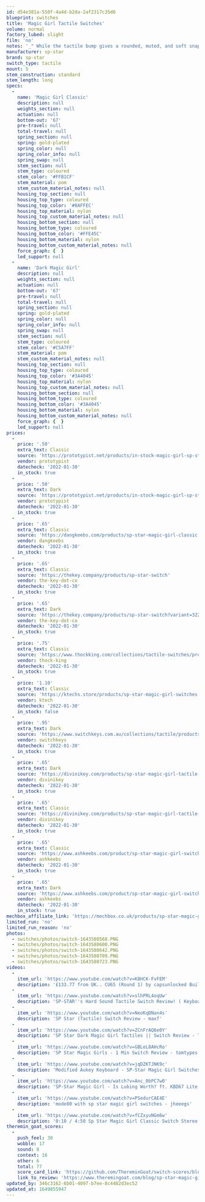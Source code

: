 ```yaml
---
id: d54e381a-550f-4a4d-b2da-2af2317c35d6
blueprint: switches
title: 'Magic Girl Tactile Switches'
volume: normal
factory_lubed: slight
film: 'no'
notes: '_" While the tactile bump gives a rounded, muted, and soft snapping sound to it, the bottoming and topping out of these switches really don’t provide all that much more total noise to the switch at normal typing speeds. At higher typing speeds the topping outs begin to add a bit of a more bright poppy sound to the switches, but even then, these are still surprisingly quiet for what I’ve become accustomed to expecting of tactile switches. " -Theremingoat_'
manufacturer: sp-star
brand: sp-star
switch_type: tactile
mount: 5
stem_construction: standard
stem_length: long
specs:
  -
    name: 'Magic Girl Classic'
    description: null
    weights_section: null
    actuation: null
    bottom-out: '67'
    pre-travel: null
    total-travel: null
    spring_section: null
    spring: gold-plated
    spring_color: null
    spring_color_info: null
    spring_swap: null
    stem_section: null
    stem_type: coloured
    stem_color: '#FFB1CF'
    stem_material: pom
    stem_custom_material_notes: null
    housing_top_section: null
    housing_top_type: coloured
    housing_top_color: '#8AFFEC'
    housing_top_material: nylon
    housing_top_custom_material_notes: null
    housing_bottom_section: null
    housing_bottom_type: coloured
    housing_bottom_color: '#FFE45C'
    housing_bottom_material: nylon
    housing_bottom_custom_material_notes: null
    force_graph: {  }
    led_support: null
  -
    name: 'Dark Magic Girl'
    description: null
    weights_section: null
    actuation: null
    bottom-out: '67'
    pre-travel: null
    total-travel: null
    spring_section: null
    spring: gold-plated
    spring_color: null
    spring_color_info: null
    spring_swap: null
    stem_section: null
    stem_type: coloured
    stem_color: '#C5A7FF'
    stem_material: pom
    stem_custom_material_notes: null
    housing_top_section: null
    housing_top_type: coloured
    housing_top_color: '#3A4045'
    housing_top_material: nylon
    housing_top_custom_material_notes: null
    housing_bottom_section: null
    housing_bottom_type: coloured
    housing_bottom_color: '#3A4045'
    housing_bottom_material: nylon
    housing_bottom_custom_material_notes: null
    force_graph: {  }
    led_support: null
prices:
  -
    price: '.50'
    extra_text: Classic
    source: 'https://prototypist.net/products/in-stock-magic-girl-sp-star-switches?variant=39501108674626'
    vendor: prototypist
    datecheck: '2022-01-30'
    in_stock: true
  -
    price: '.50'
    extra_text: Dark
    source: 'https://prototypist.net/products/in-stock-magic-girl-sp-star-switches?variant=39501109198914'
    vendor: prototypist
    datecheck: '2022-01-30'
    in_stock: true
  -
    price: '.65'
    extra_text: Classic
    source: 'https://dangkeebs.com/products/sp-star-magic-girl-classic'
    vendor: dangkeebs
    datecheck: '2022-01-30'
    in_stock: true
  -
    price: '.65'
    extra_text: Classic
    source: 'https://thekey.company/products/sp-star-switch'
    vendor: the-key-dot-co
    datecheck: '2022-01-30'
    in_stock: true
  -
    price: '.65'
    extra_text: Dark
    source: 'https://thekey.company/products/sp-star-switch?variant=32263699759193'
    vendor: the-key-dot-co
    datecheck: '2022-01-30'
    in_stock: true
  -
    price: '.75'
    extra_text: Classic
    source: 'https://www.thockking.com/collections/tactile-switches/products/sp-star-magic-girl-tactile-switches?variant=42103094051032'
    vendor: thock-king
    datecheck: '2022-01-30'
    in_stock: true
  -
    price: '1.10'
    extra_text: Classic
    source: 'https://ktechs.store/products/sp-star-magic-girl-switches'
    vendor: ktech
    datecheck: '2022-01-30'
    in_stock: false
  -
    price: '.95'
    extra_text: Dark
    source: 'https://www.switchkeys.com.au/collections/tactile/products/sp-star-magic-girl-switches-x10'
    vendor: switchkeys
    datecheck: '2022-01-30'
    in_stock: true
  -
    price: '.65'
    extra_text: Dark
    source: 'https://divinikey.com/products/sp-star-magic-girl-tactile-switches?variant=39463934951489'
    vendor: divinikey
    datecheck: '2022-01-30'
    in_stock: true
  -
    price: '.65'
    extra_text: Classic
    source: 'https://divinikey.com/products/sp-star-magic-girl-tactile-switches?variant=39462984384577'
    vendor: divinikey
    datecheck: '2022-01-30'
    in_stock: true
  -
    price: '.65'
    extra_text: Classic
    source: 'https://www.ashkeebs.com/product/sp-star-magic-girl-switches/'
    vendor: ashkeebs
    datecheck: '2022-01-30'
    in_stock: true
  -
    price: '.65'
    extra_text: Dark
    source: 'https://www.ashkeebs.com/product/sp-star-magic-girl-switches/'
    vendor: ashkeebs
    datecheck: '2022-01-30'
    in_stock: true
mechbox_affiliate_link: 'https://mechbox.co.uk/products/sp-star-magic-girl-classic-switch-sample?variant=40940291227810'
limited_run: 'no'
limited_run_reason: 'no'
photos:
  - switches/photos/switch-1643580568.PNG
  - switches/photos/switch-1643580600.PNG
  - switches/photos/switch-1643580642.PNG
  - switches/photos/switch-1643580709.PNG
  - switches/photos/switch-1643580723.PNG
videos:
  -
    item_url: 'https://www.youtube.com/watch?v=K8HCK-FvFEM'
    description: '£133.77 from UK.. CU65 (Round 1) by capsunlocked Build | SP-Star Purple Switches, GMK Dots Keycaps - :3ildcat'
  -
    item_url: 'https://www.youtube.com/watch?v=slhPRL4oqUw'
    description: 'SP-STAR''s Hard Sound Tactile Switch Review! ( Keyboard Switch | Magic Girl Switches, SA DreamEater ) - My Neighbor Ryan'
  -
    item_url: 'https://www.youtube.com/watch?v=NeoKqDNan4s'
    description: 'SP Star (Tactile) Switch Review - maxf'
  -
    item_url: 'https://www.youtube.com/watch?v=ZCnFrAQ6e0Y'
    description: 'SP Star Dark Magic Girl Tactiles || Switch Review - Ty Keys'
  -
    item_url: 'https://www.youtube.com/watch?v=GBLeL8AHcRo'
    description: 'SP Star Magic Girls - 1 Min Switch Review - tomtypes'
  -
    item_url: 'https://www.youtube.com/watch?v=jqDZKTJNK9c'
    description: 'Modified Aukey Keyboard - SP-Star Magic Girl Switches - chkn clips'
  -
    item_url: 'https://www.youtube.com/watch?v=Anc_0bPC7w0'
    description: 'SP-Star Magic Girl - Is Lubing Worth? ft. KBD67 Lite R1 - tomtypes'
  -
    item_url: 'https://www.youtube.com/watch?v=PSedurCAE4E'
    description: 'mode80 with sp star magic girl switches - jheeegs'
  -
    item_url: 'https://www.youtube.com/watch?v=fCZxyuNGm6w'
    description: '0:10 / 4:50 Sp Star Magic Girl Classic Switch Stereo Sound Test, Stock Lubed Filmed Tapping Typing - issey83'
theremin_goat_scores:
  -
    push_feel: 30
    wobble: 17
    sound: 8
    context: 16
    other: 6
    total: 77
    score_card_link: 'https://github.com/ThereminGoat/switch-scores/blob/master/SP%20Star%20Magic%20Girl.pdf'
    link_to_review: 'https://www.theremingoat.com/blog/sp-star-magic-girl-switch-review'
updated_by: 346c3162-6b01-4097-b7ee-8c4482d3ec52
updated_at: 1649855947
---
```

